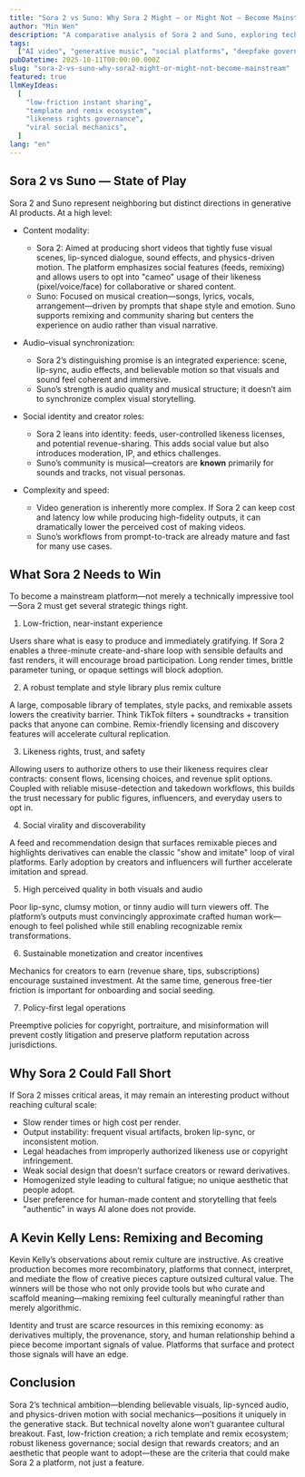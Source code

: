 ```yaml
---
title: "Sora 2 vs Suno: Why Sora 2 Might — or Might Not — Become Mainstream"
author: "Min Wen"
description: "A comparative analysis of Sora 2 and Suno, exploring technical differences, social mechanics, legal risks, and the strategic choices that could make Sora 2 a cultural platform rather than just another tool."
tags:
  ["AI video", "generative music", "social platforms", "deepfake governance"]
pubDatetime: 2025-10-11T00:00:00.000Z
slug: "sora-2-vs-suno-why-sora2-might-or-might-not-become-mainstream"
featured: true
llmKeyIdeas:
  [
    "low-friction instant sharing",
    "template and remix ecosystem",
    "likeness rights governance",
    "viral social mechanics",
  ]
lang: "en"
---
```


## Sora 2 vs Suno — State of Play

Sora 2 and Suno represent neighboring but distinct directions in generative AI products. At a high level:

- Content modality:
  - Sora 2: Aimed at producing short videos that tightly fuse visual scenes, lip-synced dialogue, sound effects, and physics-driven motion. The platform emphasizes social features (feeds, remixing) and allows users to opt into "cameo" usage of their likeness (pixel/voice/face) for collaborative or shared content.
  - Suno: Focused on musical creation—songs, lyrics, vocals, arrangement—driven by prompts that shape style and emotion. Suno supports remixing and community sharing but centers the experience on audio rather than visual narrative.

- Audio–visual synchronization:
  - Sora 2’s distinguishing promise is an integrated experience: scene, lip-sync, audio effects, and believable motion so that visuals and sound feel coherent and immersive.
  - Suno’s strength is audio quality and musical structure; it doesn’t aim to synchronize complex visual storytelling.

- Social identity and creator roles:
  - Sora 2 leans into identity: feeds, user-controlled likeness licenses, and potential revenue-sharing. This adds social value but also introduces moderation, IP, and ethics challenges.
  - Suno’s community is musical—creators are **known** primarily for sounds and tracks, not visual personas.

- Complexity and speed:
  - Video generation is inherently more complex. If Sora 2 can keep cost and latency low while producing high-fidelity outputs, it can dramatically lower the perceived cost of making videos.
  - Suno’s workflows from prompt-to-track are already mature and fast for many use cases.

## What Sora 2 Needs to Win

To become a mainstream platform—not merely a technically impressive tool—Sora 2 must get several strategic things right.

1. Low-friction, near-instant experience

Users share what is easy to produce and immediately gratifying. If Sora 2 enables a three-minute create-and-share loop with sensible defaults and fast renders, it will encourage broad participation. Long render times, brittle parameter tuning, or opaque settings will block adoption.

2. A robust template and style library plus remix culture

A large, composable library of templates, style packs, and remixable assets lowers the creativity barrier. Think TikTok filters + soundtracks + transition packs that anyone can combine. Remix-friendly licensing and discovery features will accelerate cultural replication.

3. Likeness rights, trust, and safety

Allowing users to authorize others to use their likeness requires clear contracts: consent flows, licensing choices, and revenue split options. Coupled with reliable misuse-detection and takedown workflows, this builds the trust necessary for public figures, influencers, and everyday users to opt in.

4. Social virality and discoverability

A feed and recommendation design that surfaces remixable pieces and highlights derivatives can enable the classic "show and imitate" loop of viral platforms. Early adoption by creators and influencers will further accelerate imitation and spread.

5. High perceived quality in both visuals and audio

Poor lip-sync, clumsy motion, or tinny audio will turn viewers off. The platform’s outputs must convincingly approximate crafted human work—enough to feel polished while still enabling recognizable remix transformations.

6. Sustainable monetization and creator incentives

Mechanics for creators to earn (revenue share, tips, subscriptions) encourage sustained investment. At the same time, generous free-tier friction is important for onboarding and social seeding.

7. Policy-first legal operations

Preemptive policies for copyright, portraiture, and misinformation will prevent costly litigation and preserve platform reputation across jurisdictions.

## Why Sora 2 Could Fall Short

If Sora 2 misses critical areas, it may remain an interesting product without reaching cultural scale:

- Slow render times or high cost per render.
- Output instability: frequent visual artifacts, broken lip-sync, or inconsistent motion.
- Legal headaches from improperly authorized likeness use or copyright infringement.
- Weak social design that doesn’t surface creators or reward derivatives.
- Homogenized style leading to cultural fatigue; no unique aesthetic that people adopt.
- User preference for human-made content and storytelling that feels "authentic" in ways AI alone does not provide.

## A Kevin Kelly Lens: Remixing and Becoming

Kevin Kelly’s observations about remix culture are instructive. As creative production becomes more recombinatory, platforms that connect, interpret, and mediate the flow of creative pieces capture outsized cultural value. The winners will be those who not only provide tools but who curate and scaffold meaning—making remixing feel culturally meaningful rather than merely algorithmic.

Identity and trust are scarce resources in this remixing economy: as derivatives multiply, the provenance, story, and human relationship behind a piece become important signals of value. Platforms that surface and protect those signals will have an edge.

## Conclusion

Sora 2’s technical ambition—blending believable visuals, lip-synced audio, and physics-driven motion with social mechanics—positions it uniquely in the generative stack. But technical novelty alone won’t guarantee cultural breakout. Fast, low-friction creation; a rich template and remix ecosystem; robust likeness governance; social design that rewards creators; and an aesthetic that people want to adopt—these are the criteria that could make Sora 2 a platform, not just a feature.
